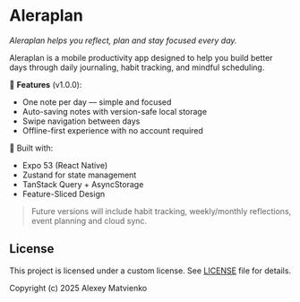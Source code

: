 # Aleraplan

*Aleraplan helps you reflect, plan and stay focused every day.*

Aleraplan is a mobile productivity app designed to help you build better days through daily journaling, habit tracking, and mindful scheduling.

📌 **Features** (v1.0.0):
- One note per day — simple and focused
- Auto-saving notes with version-safe local storage
- Swipe navigation between days
- Offline-first experience with no account required

🧱 Built with:
- Expo 53 (React Native)
- Zustand for state management
- TanStack Query + AsyncStorage
- Feature-Sliced Design

> Future versions will include habit tracking, weekly/monthly reflections, event planning and cloud sync.

## License

This project is licensed under a custom license. See [LICENSE](./LICENSE) file for details.

Copyright (c) 2025 Alexey Matvienko 
